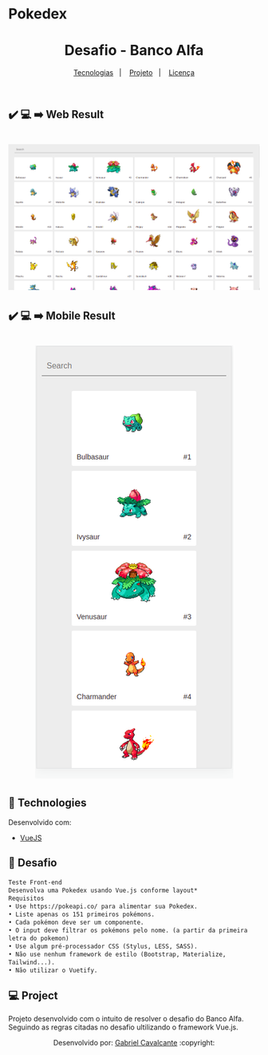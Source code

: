 # Pokedex
<p align="center">
	<h1 align="center"> Desafio - Banco Alfa </h1>
</p>

<p align="center">
  <a href="#-Technologies">Tecnologias</a>&nbsp;&nbsp;&nbsp;|&nbsp;&nbsp;&nbsp;
  <a href="#-Project">Projeto</a>&nbsp;&nbsp;&nbsp;|&nbsp;&nbsp;&nbsp;
  <a href="#memo-license">Licença</a>
</p>


<br>

## :heavy_check_mark: :computer: :arrow_right: Web Result

<h1 align="center">
    <img alt="Web" src="./src/assets/web.png">
</h1>

## :heavy_check_mark: :computer: :arrow_right: Mobile Result

<h1 align="center">
    <img alt="Mobile" src="./src/assets/mobile.png">
</h1>

## 🚀 Technologies

Desenvolvido com:

- [VueJS](https://vuejs.org)


## 🧮 Desafio
    Teste Front-end
    Desenvolva uma Pokedex usando Vue.js conforme layout*
    Requisitos
    • Use https://pokeapi.co/ para alimentar sua Pokedex.
    • Liste apenas os 151 primeiros pokémons.
    • Cada pokémon deve ser um componente.
    • O input deve filtrar os pokémons pelo nome. (a partir da primeira letra do pokemon)
    • Use algum pré-processador CSS (Stylus, LESS, SASS).
    • Não use nenhum framework de estilo (Bootstrap, Materialize, Tailwind...).
    • Não utilizar o Vuetify.
## 💻 Project

Projeto desenvolvido com o intuito de resolver o desafio do Banco Alfa.
Seguindo as regras citadas no desafio ultilizando o framework Vue.js.



<p align="center">Desenvolvido por: <a href="https://www.linkedin.com/in/gabriel-d-cavalcante/">Gabriel Cavalcante</a> :copyright: